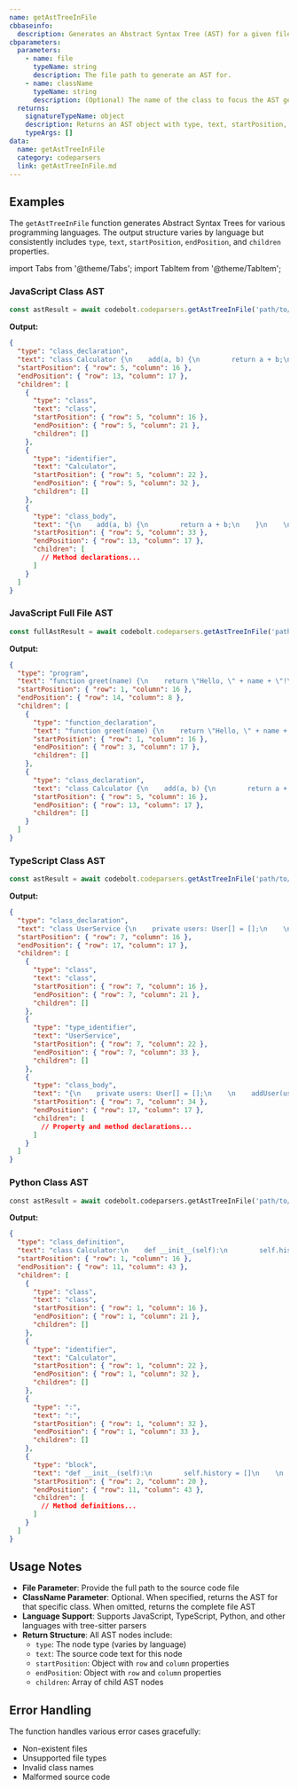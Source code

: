 ```yaml
---
name: getAstTreeInFile
cbbaseinfo:
  description: Generates an Abstract Syntax Tree (AST) for a given file.
cbparameters:
  parameters:
    - name: file
      typeName: string
      description: The file path to generate an AST for.
    - name: className
      typeName: string
      description: (Optional) The name of the class to focus the AST generation on. If not provided, returns the full file AST.
  returns:
    signatureTypeName: object
    description: Returns an AST object with type, text, startPosition, endPosition, and children properties.
    typeArgs: []
data:
  name: getAstTreeInFile
  category: codeparsers
  link: getAstTreeInFile.md
---
```

<CBBaseInfo/> 
 <CBParameters/>

## Examples

The `getAstTreeInFile` function generates Abstract Syntax Trees for various programming languages. The output structure varies by language but consistently includes `type`, `text`, `startPosition`, `endPosition`, and `children` properties.

import Tabs from '@theme/Tabs';
import TabItem from '@theme/TabItem';

<Tabs>
<TabItem value="javascript" label="JavaScript" default>

### JavaScript Class AST

```javascript
const astResult = await codebolt.codeparsers.getAstTreeInFile('path/to/file.js', 'Calculator');
```

**Output:**
```json
{
  "type": "class_declaration",
  "text": "class Calculator {\n    add(a, b) {\n        return a + b;\n    }\n    \n    multiply(a, b) {\n        return a * b;\n    }\n}",
  "startPosition": { "row": 5, "column": 16 },
  "endPosition": { "row": 13, "column": 17 },
  "children": [
    {
      "type": "class",
      "text": "class",
      "startPosition": { "row": 5, "column": 16 },
      "endPosition": { "row": 5, "column": 21 },
      "children": []
    },
    {
      "type": "identifier",
      "text": "Calculator",
      "startPosition": { "row": 5, "column": 22 },
      "endPosition": { "row": 5, "column": 32 },
      "children": []
    },
    {
      "type": "class_body",
      "text": "{\n    add(a, b) {\n        return a + b;\n    }\n    \n    multiply(a, b) {\n        return a * b;\n    }\n}",
      "startPosition": { "row": 5, "column": 33 },
      "endPosition": { "row": 13, "column": 17 },
      "children": [
        // Method declarations...
      ]
    }
  ]
}
```

### JavaScript Full File AST

```javascript
const fullAstResult = await codebolt.codeparsers.getAstTreeInFile('path/to/file.js');
```

**Output:**
```json
{
  "type": "program",
  "text": "function greet(name) {\n    return \"Hello, \" + name + \"!\";\n}\n\nclass Calculator {\n    add(a, b) {\n        return a + b;\n    }\n    \n    multiply(a, b) {\n        return a * b;\n    }\n}",
  "startPosition": { "row": 1, "column": 16 },
  "endPosition": { "row": 14, "column": 8 },
  "children": [
    {
      "type": "function_declaration",
      "text": "function greet(name) {\n    return \"Hello, \" + name + \"!\";\n}",
      "startPosition": { "row": 1, "column": 16 },
      "endPosition": { "row": 3, "column": 17 },
      "children": []
    },
    {
      "type": "class_declaration",
      "text": "class Calculator {\n    add(a, b) {\n        return a + b;\n    }\n    \n    multiply(a, b) {\n        return a * b;\n    }\n}",
      "startPosition": { "row": 5, "column": 16 },
      "endPosition": { "row": 13, "column": 17 },
      "children": []
    }
  ]
}
```

</TabItem>
<TabItem value="typescript" label="TypeScript">

### TypeScript Class AST

```typescript
const astResult = await codebolt.codeparsers.getAstTreeInFile('path/to/file.ts', 'UserService');
```

**Output:**
```json
{
  "type": "class_declaration",
  "text": "class UserService {\n    private users: User[] = [];\n    \n    addUser(user: User): void {\n        this.users.push(user);\n    }\n    \n    getUser(id: number): User | undefined {\n        return this.users.find(u => u.id === id);\n    }\n}",
  "startPosition": { "row": 7, "column": 16 },
  "endPosition": { "row": 17, "column": 17 },
  "children": [
    {
      "type": "class",
      "text": "class",
      "startPosition": { "row": 7, "column": 16 },
      "endPosition": { "row": 7, "column": 21 },
      "children": []
    },
    {
      "type": "type_identifier",
      "text": "UserService",
      "startPosition": { "row": 7, "column": 22 },
      "endPosition": { "row": 7, "column": 33 },
      "children": []
    },
    {
      "type": "class_body",
      "text": "{\n    private users: User[] = [];\n    \n    addUser(user: User): void {\n        this.users.push(user);\n    }\n    \n    getUser(id: number): User | undefined {\n        return this.users.find(u => u.id === id);\n    }\n}",
      "startPosition": { "row": 7, "column": 34 },
      "endPosition": { "row": 17, "column": 17 },
      "children": [
        // Property and method declarations...
      ]
    }
  ]
}
```

</TabItem>
<TabItem value="python" label="Python">

### Python Class AST

```python
const astResult = await codebolt.codeparsers.getAstTreeInFile('path/to/file.py', 'Calculator');
```

**Output:**
```json
{
  "type": "class_definition",
  "text": "class Calculator:\n    def __init__(self):\n        self.history = []\n    \n    def add(self, a, b):\n        result = a + b\n        self.history.append(f\"{a} + {b} = {result}\")\n        return result\n    \n    def get_history(self):\n        return self.history",
  "startPosition": { "row": 1, "column": 16 },
  "endPosition": { "row": 11, "column": 43 },
  "children": [
    {
      "type": "class",
      "text": "class",
      "startPosition": { "row": 1, "column": 16 },
      "endPosition": { "row": 1, "column": 21 },
      "children": []
    },
    {
      "type": "identifier",
      "text": "Calculator",
      "startPosition": { "row": 1, "column": 22 },
      "endPosition": { "row": 1, "column": 32 },
      "children": []
    },
    {
      "type": ":",
      "text": ":",
      "startPosition": { "row": 1, "column": 32 },
      "endPosition": { "row": 1, "column": 33 },
      "children": []
    },
    {
      "type": "block",
      "text": "def __init__(self):\n        self.history = []\n    \n    def add(self, a, b):\n        result = a + b\n        self.history.append(f\"{a} + {b} = {result}\")\n        return result\n    \n    def get_history(self):\n        return self.history",
      "startPosition": { "row": 2, "column": 20 },
      "endPosition": { "row": 11, "column": 43 },
      "children": [
        // Method definitions...
      ]
    }
  ]
}
```

</TabItem>
</Tabs>

## Usage Notes

- **File Parameter**: Provide the full path to the source code file
- **ClassName Parameter**: Optional. When specified, returns the AST for that specific class. When omitted, returns the complete file AST
- **Language Support**: Supports JavaScript, TypeScript, Python, and other languages with tree-sitter parsers
- **Return Structure**: All AST nodes include:
  - `type`: The node type (varies by language)
  - `text`: The source code text for this node
  - `startPosition`: Object with `row` and `column` properties
  - `endPosition`: Object with `row` and `column` properties  
  - `children`: Array of child AST nodes

## Error Handling

The function handles various error cases gracefully:
- Non-existent files
- Unsupported file types
- Invalid class names
- Malformed source code